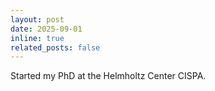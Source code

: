 ```yaml
---
layout: post
date: 2025-09-01
inline: true
related_posts: false
---
```


Started my PhD at the Helmholtz Center CISPA.